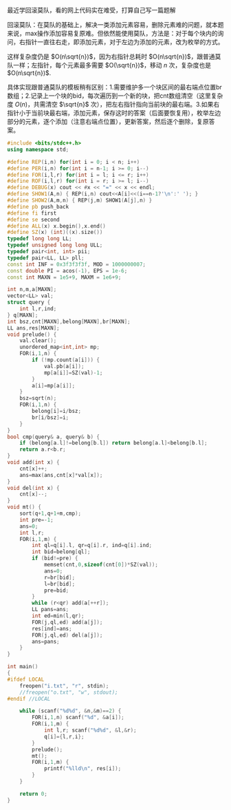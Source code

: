 最近学回滚莫队，看的网上代码实在难受，打算自己写一篇题解

回滚莫队：在莫队的基础上，解决一类添加元素容易，删除元素难的问题，就本题来说，max操作添加容易复原难。但依然能使用莫队，方法是：对于每个块内的询问，右指针一直往右走，即添加元素，对于左边为添加的元素，改为枚举的方式。

这样复杂度仍是 $O(n\sqrt{n})$，因为右指针总耗时 $O(n\sqrt{n})$，跟普通莫队一样；左指针，每个元素最多需要 $O(\sqrt{n})$，移动 $n$ 次，复杂度也是 $O(n\sqrt{n})$.

具体实现跟普通莫队的模板稍有区别：1.需要维护多一个块区间的最右端点位置br数组；2.记录上一个块的bid，每次遍历到一个新的块，把cnt数组清空（这里复杂度 $O(n)$，共需清空 $\sqrt{n}$ 次），把左右指针指向当前块的最右端。3.如果右指针小于当前块最右端，添加元素，保存这时的答案（后面要恢复用），枚举左边部分的元素，逐个添加（注意右端点位置），更新答案，然后逐个删除，复原答案。

```cpp
#include <bits/stdc++.h>
using namespace std;

#define REP(i,n) for(int i = 0; i < n; i++)
#define PER(i,n) for(int i = n-1; i >= 0; i--)
#define FOR(i,l,r) for(int i = l; i <= r; i++)
#define ROF(i,l,r) for(int i = r; i >= l; i--)
#define DEBUG(x) cout << #x << "=" << x << endl;
#define SHOW1(A,n) { REP(i,n) cout<<A[i]<<(i==n-1?'\n':' '); }
#define SHOW2(A,m,n) { REP(j,m) SHOW1(A[j],n) }
#define pb push_back
#define fi first
#define se second
#define ALL(x) x.begin(),x.end()
#define SZ(x) (int)((x).size())
typedef long long LL;
typedef unsigned long long ULL;
typedef pair<int, int> pii;
typedef pair<LL, LL> pll;
const int INF = 0x3f3f3f3f, MOD = 1000000007;
const double PI = acos(-1), EPS = 1e-6;
const int MAXN = 1e5+9, MAXM = 1e6+9;

int n,m,a[MAXN];
vector<LL> val;
struct query {
    int l,r,ind;
} q[MAXN];
int bsz,cnt[MAXN],belong[MAXN],br[MAXN];
LL ans,res[MAXN];
void prelude() {
    val.clear();
    unordered_map<int,int> mp;
    FOR(i,1,n) {
        if (!mp.count(a[i])) {
            val.pb(a[i]);
            mp[a[i]]=SZ(val)-1;
        }
        a[i]=mp[a[i]];
    }
    bsz=sqrt(n);
    FOR(i,1,n) {
        belong[i]=i/bsz;
        br[i/bsz]=i;
    }
}
bool cmp(query& a, query& b) {
    if (belong[a.l]!=belong[b.l]) return belong[a.l]<belong[b.l];
    return a.r<b.r;
}
void add(int x) {
    cnt[x]++;
    ans=max(ans,cnt[x]*val[x]);
}
void del(int x) {
    cnt[x]--;
}
void mt() {
    sort(q+1,q+1+m,cmp);
    int pre=-1;
    ans=0;
    int l,r;
    FOR(i,1,m) {
        int ql=q[i].l, qr=q[i].r, ind=q[i].ind;
        int bid=belong[ql];
        if (bid!=pre) {
            memset(cnt,0,sizeof(cnt[0])*SZ(val));
            ans=0;
            r=br[bid];
            l=br[bid];
            pre=bid;
        }
        while (r<qr) add(a[++r]);
        LL pans=ans;
        int ed=min(l,qr);
        FOR(j,ql,ed) add(a[j]);
        res[ind]=ans;
        FOR(j,ql,ed) del(a[j]);
        ans=pans;
    }
}

int main()
{
#ifdef LOCAL
    freopen("i.txt", "r", stdin);
    //freopen("o.txt", "w", stdout);
#endif //LOCAL

    while (scanf("%d%d", &n,&m)==2) {
        FOR(i,1,n) scanf("%d", &a[i]);
        FOR(i,1,m) {
            int l,r; scanf("%d%d", &l,&r);
            q[i]={l,r,i};
        }
        prelude();
        mt();
        FOR(i,1,m) {
            printf("%lld\n", res[i]);
        }
    }

    return 0;
}
```
